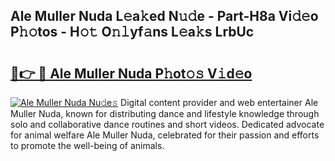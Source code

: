 ## Ale Muller Nuda L𝚎a𝚔ed N𝚞𝚍e - Part-H8a Vi𝚍𝚎o P𝚑𝚘tos - H𝚘𝚝 O𝚗𝚕yf𝚊ns L𝚎a𝚔s LrbUc

# <h2><a href="http://kf5ub3p.oniu.top/?m=Ale+Muller+Nuda">🔗👉 🔴 Ale Muller Nuda P𝚑ot𝚘𝚜 V𝚒d𝚎o</a></h2>

[![Ale Muller Nuda Nu𝚍e𝚜](https://i.imgur.com/0qMVB7G.gif)](http://kf5ub3p.oniu.top/?m=Ale+Muller+Nuda)
Digital content provider and web entertainer Ale Muller Nuda, known for distributing dance and lifestyle knowledge through solo and collaborative dance routines and short videos. Dedicated advocate for animal welfare Ale Muller Nuda, celebrated for their passion and efforts to promote the well-being of animals.  
